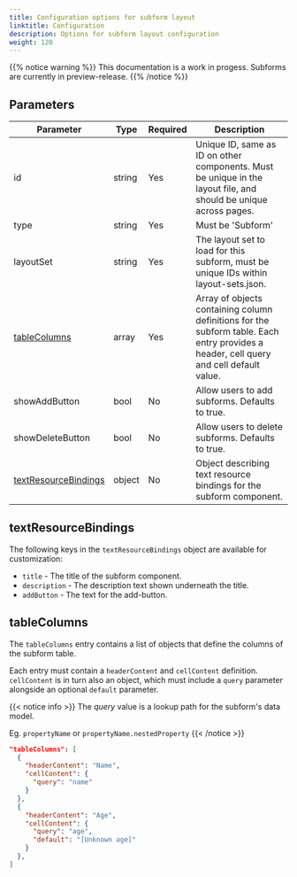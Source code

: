 ```yaml
---
title: Configuration options for subform layout
linktitle: Configuration
description: Options for subform layout configuration
weight: 120
---
```


{{% notice warning  %}}
This documentation is a work in progess. Subforms are currently in preview-release.
{{% /notice %}}

## Parameters

| Parameter                                                       | Type   | Required | Description                                                                                                                           |
| --------------------------------------------------------------- | ------ | -------- | ------------------------------------------------------------------------------------------------------------------------------------- |
| id                                                              | string | Yes      | Unique ID, same as ID on other components. Must be unique in the layout file, and should be unique across pages.                       |
| type                                                            | string | Yes      | Must be 'Subform'                                                                                                                     |
| layoutSet                                                       | string | Yes      | The layout set to load for this subform, must be unique IDs within layout-sets.json.                                                  |
| [tableColumns](#tablecolumns)                                   | array  | Yes      | Array of objects containing column definitions for the subform table. Each entry provides a header, cell query and cell default value. |
| showAddButton                                                   | bool   | No       | Allow users to add subforms. Defaults to true.                                                                                        |
| showDeleteButton                                                | bool   | No       | Allow users to delete subforms. Defaults to true.                                                                                     |
| [textResourceBindings](#textresourcebindings)                   | object | No       | Object describing text resource bindings for the subform component.                                                                   |

## textResourceBindings

The following keys in the `textResourceBindings` object are available for customization:

- `title` - The title of the subform component.
- `description` - The description text shown underneath the title.
- `addButton` - The text for the add-button.

## tableColumns

The `tableColumns` entry contains a list of objects that define the columns of the subform table.

Each entry must contain a `headerContent` and `cellContent` definition. `cellContent` is in turn also an object,
which must include a `query` parameter alongside an optional `default` parameter.

{{< notice info >}}
The *query* value is a lookup path for the subform's data model. 

Eg. `propertyName` or `propertyName.nestedProperty`
{{< /notice >}}

```json
"tableColumns": [
  {
    "headerContent": "Name",
    "cellContent": {
      "query": "name"
    }
  },
  {
    "headerContent": "Age",
    "cellContent": {
      "query": "age",
      "default": "[Unknown age]"
    }
  },
]
```